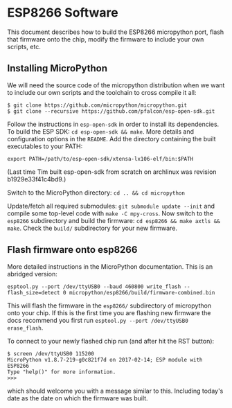 # ESP8266 Software

This document describes how to build the ESP8266 micropython port,
flash that firmware onto the chip, modify the firmware to include
your own scripts, etc.

## Installing MicroPython

We will need the source code of the micropython distribution when
we want to include our own scripts and the toolchain to cross compile
it all:

```
$ git clone https://github.com/micropython/micropython.git
$ git clone --recursive https://github.com/pfalcon/esp-open-sdk.git
```

Follow the instructions in `esp-open-sdk` in order to install its dependencies.
To build the ESP SDK: `cd esp-open-sdk && make`. More details and configuration
options in the `README`. Add the directory containing the built executables
to your PATH:
```
export PATH=/path/to/esp-open-sdk/xtensa-lx106-elf/bin:$PATH
```
(Last time Tim built esp-open-sdk from scratch on archlinux was revision
b1929e33f41c4bd9.)

Switch to the MicroPython directory: `cd .. && cd micropython`

Update/fetch all required submodules: `git submodule update --init` and compile
some top-level code with `make -C mpy-cross`. Now switch to the `esp8266`
subdirectory and build the firmware: `cd esp8266 && make axtls && make`.
Check the `build/` subdirectory for your new firmware.

## Flash firmware onto esp8266

More detailed instructions in the MicroPython documentation. This is an
abridged version:
```
esptool.py --port /dev/ttyUSB0 --baud 460800 write_flash --flash_size=detect 0 micropython/esp8266/build/firmware-combined.bin
```
This will flash the firmware in the `esp8266/` subdirectory of micropython onto
your chip. If this is the first time you are flashing new firmware the docs
recommend you first run `esptool.py --port /dev/ttyUSB0 erase_flash`.

To connect to your newly flashed chip run (and after hit the RST button):
```
$ screen /dev/ttyUSB0 115200
MicroPython v1.8.7-219-g0c821f7d on 2017-02-14; ESP module with ESP8266
Type "help()" for more information.
>>>
```
which should welcome you with a message similar to this. Including today's date
as the date on which the firmware was built.
